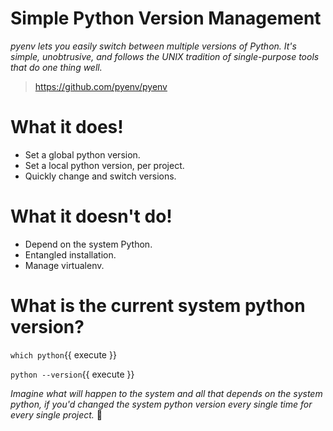# Simple Python Version Management

_pyenv lets you easily switch between multiple versions of Python. It's simple, unobtrusive, and follows the UNIX tradition of single-purpose tools that do one thing well._

> https://github.com/pyenv/pyenv

# What it does!

- Set a global python version.
- Set a local python version, per project.
- Quickly change and switch versions.

# What it doesn't do!

- Depend on the system Python.
- Entangled installation.
- Manage virtualenv.

# What is the current system python version?

`which python`{{ execute }}

`python --version`{{ execute }}

_Imagine what will happen to the system and all that depends on the system python, if you'd changed the system python version every single time for every single project._ 🤔

